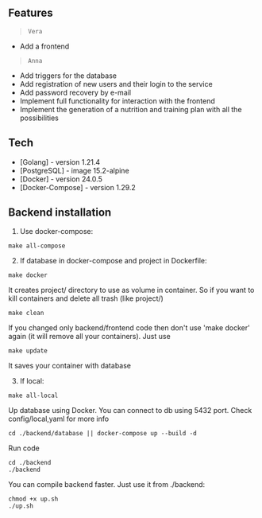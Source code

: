 ## Features

> `Vera`
- Add a frontend

> `Anna`
- Add triggers for the database
- Add registration of new users and their login to the service
- Add password recovery by e-mail
- Implement full functionality for interaction with the frontend
- Implement the generation of a nutrition and training plan with all the possibilities

## Tech

- [Golang] - version 1.21.4
- [PostgreSQL] - image 15.2-alpine
- [Docker] - version 24.0.5
- [Docker-Compose] - version 1.29.2

## Backend installation
1. Use docker-compose:
```
make all-compose
```
2. If database in docker-compose and project in Dockerfile:
```
make docker
```
It creates project/ directory to use as volume in container.
So if you want to kill containers and delete all trash (like project/) 
```
make clean
```
If you changed only backend/frontend code then don't use 'make docker' again (it will remove all your containers).
Just use
```
make update
```
It saves your container with database

3. If local:
```
make all-local
```
Up database using Docker. You can connect to db using 5432 port. Check config/local,yaml for more info
```
cd ./backend/database || docker-compose up --build -d
```
Run code
```
cd ./backend
./backend
```
You can compile backend faster. Just use it from ./backend:
```
chmod +x up.sh
./up.sh
```